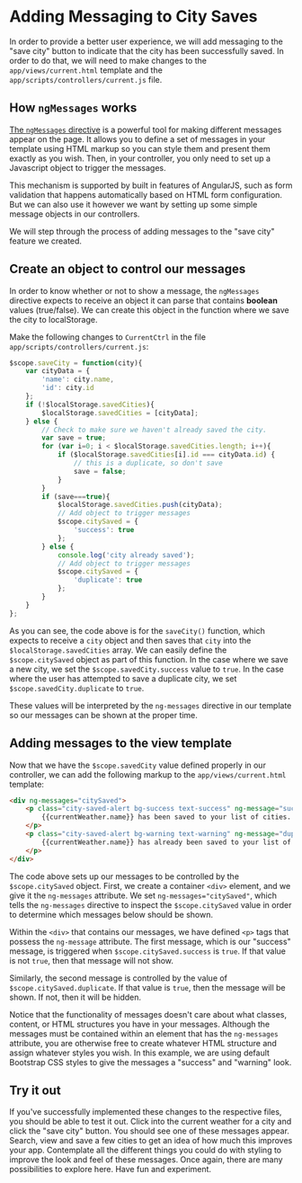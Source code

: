 # Adding Messaging to City Saves
In order to provide a better user experience, we will add messaging to the "save city" button to indicate that the city has been successfully saved. In order to do that, we will need to make changes to the `app/views/current.html` template and the `app/scripts/controllers/current.js` file.

## How `ngMessages` works
[The `ngMessages` directive](https://docs.angularjs.org/api/ngMessages/directive/ngMessages) is a powerful tool for making different messages appear on the page. It allows you to define a set of messages in your template using HTML markup so you can style them and present them exactly as you wish. Then, in your controller, you only need to set up a Javascript object to trigger the messages.

This mechanism is supported by built in features of AngularJS, such as form validation that happens automatically based on HTML form configuration. But we can also use it however we want by setting up some simple message objects in our controllers.

We will step through the process of adding messages to the "save city" feature we created.

## Create an object to control our messages
In order to know whether or not to show a message, the `ngMessages` directive expects to receive an object it can parse that contains **boolean** values (true/false). We can create this object in the function where we save the city to localStorage.

Make the following changes to `CurrentCtrl` in the file `app/scripts/controllers/current.js`:

```js
$scope.saveCity = function(city){
    var cityData = {
        'name': city.name,
        'id': city.id
    };
    if (!$localStorage.savedCities){
        $localStorage.savedCities = [cityData];
    } else {
        // Check to make sure we haven't already saved the city.
        var save = true;
        for (var i=0; i < $localStorage.savedCities.length; i++){
            if ($localStorage.savedCities[i].id === cityData.id) {
                // this is a duplicate, so don't save
                save = false;
            }
        }
        if (save===true){
            $localStorage.savedCities.push(cityData);
            // Add object to trigger messages
            $scope.citySaved = {
                'success': true
            };
        } else {
            console.log('city already saved');
            // Add object to trigger messages
            $scope.citySaved = {
                'duplicate': true
            };
        }
    }
};
```

As you can see, the code above is for the `saveCity()` function, which expects to receive a `city` object and then saves that `city` into the `$localStorage.savedCities` array. We can easily define the `$scope.citySaved` object as part of this function. In the case where we save a new city, we set the `$scope.savedCity.success` value to `true`. In the case where the user has attempted to save a duplicate city, we set `$scope.savedCity.duplicate` to `true`.

These values will be interpreted by the `ng-messages` directive in our template so our messages can be shown at the proper time.

## Adding messages to the view template
Now that we have the `$scope.savedCity` value defined properly in our controller, we can add the following markup to the `app/views/current.html` template:

```html
<div ng-messages="citySaved">
    <p class="city-saved-alert bg-success text-success" ng-message="success">
        {{currentWeather.name}} has been saved to your list of cities.
    </p>
    <p class="city-saved-alert bg-warning text-warning" ng-message="duplicate">
        {{currentWeather.name}} has already been saved to your list of cities.
    </p>
</div>
```

The code above sets up our messages to be controlled by the `$scope.citySaved` object. First, we create a container `<div>` element, and we give it the `ng-messages` attribute. We set `ng-messages="citySaved"`, which tells the `ng-messages` directive to inspect the `$scope.citySaved` value in order to determine which messages below should be shown.

Within the `<div>` that contains our messages, we have defined `<p>` tags that possess the `ng-message` attribute. The first message, which is our "success" message, is triggered when `$scope.citySaved.success` is `true`. If that value is not `true`, then that message will not show.

Similarly, the second message is controlled by the value of `$scope.citySaved.duplicate`. If that value is `true`, then the message will be shown. If not, then it will be hidden.

Notice that the functionality of messages doesn't care about what classes, content, or HTML structures you have in your messages. Although the messages must be contained within an element that has the `ng-messages` attribute, you are otherwise free to create whatever HTML structure and assign whatever styles you wish. In this example, we are using default Bootstrap CSS styles to give the messages a "success" and "warning" look.

## Try it out
If you've successfully implemented these changes to the respective files, you should be able to test it out. Click into the current weather for a city and click the "save city" button. You should see one of these messages appear. Search, view and save a few cities to get an idea of how much this improves your app. Contemplate all the different things you could do with styling to improve the look and feel of these messages. Once again, there are many possibilities to explore here. Have fun and experiment.